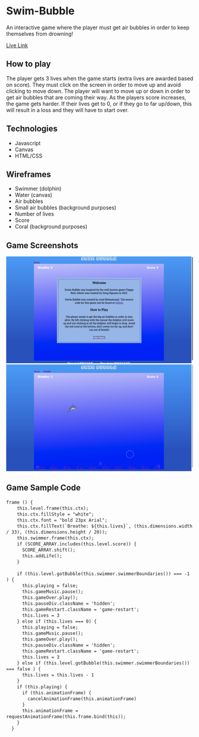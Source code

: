 # Swim-Bubble

An interactive game where the player must get air bubbles in order to keep themselves from drowning!

[Live Link](https://swimbubble.netlify.app/)


## How to play

The player gets 3 lives when the game starts (extra lives are awarded based on score). They must click on the screen in order to move up and avoid clicking to move down. The player will want to move up or down in order to get air bubbles that are coming their way. As the players score increases, the game gets harder. If their lives get to 0, or if they go to far up/down, this will result in a loss and they will have to start over. 

## Technologies 
* Javascript
* Canvas
* HTML/CSS


## Wireframes
* Swimmer (dolphin)
* Water (canvas)
* Air bubbles
* Small air bubbles (background purposes)
* Number of lives
* Score
* Coral (background purposes)


## Game Screenshots
![GitHub Logo](/assets/images/swimbubble-main.png)
![GitHub Logo](/assets/images/swimbubble-game.png)


## Game Sample Code 

```
frame () {
    this.level.frame(this.ctx);
    this.ctx.fillStyle = "white";
    this.ctx.font = "bold 23px Arial";
    this.ctx.fillText(`Breathe: ${this.lives}`, (this.dimensions.width / 33), (this.dimensions.height / 20));
    this.swimmer.frame(this.ctx);
    if (SCORE_ARRAY.includes(this.level.score)) {
      SCORE_ARRAY.shift();
      this.addLife();
    } 
    
    if (this.level.gotBubble(this.swimmer.swimmerBoundaries()) === -1 ) {
      this.playing = false;
      this.gameMusic.pause();
      this.gameOver.play();
      this.pauseDiv.className = 'hidden';
      this.gameRestart.className = 'game-restart';
      this.lives = 3
    } else if (this.lives === 0) {
      this.playing = false;
      this.gameMusic.pause();
      this.gameOver.play();
      this.pauseDiv.className = 'hidden';
      this.gameRestart.className = 'game-restart';
      this.lives = 3
    } else if (this.level.gotBubble(this.swimmer.swimmerBoundaries()) === false ) {
      this.lives = this.lives - 1
    }
    if (this.playing) {
      if (this.animationFrame) {
        cancelAnimationFrame(this.animationFrame)
      }
      this.animationFrame = requestAnimationFrame(this.frame.bind(this));  
    }
  }
```


